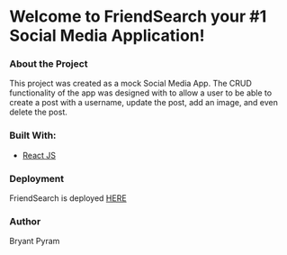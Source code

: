 # Welcome to FriendSearch your #1 Social Media Application!

### About the Project
<!-- ABOUT THE PROJECT -->

This project was created as a mock Social Media App. The CRUD functionality of the app was designed with to allow a user to be able to create a post with a username, update the post, add an image, and even delete the post. 


### Built With:
* [React JS](https://reactjs.org)
<!-- * [Bootstrap](https://getbootstrap.com) -->


### Deployment

FriendSearch is deployed [HERE](https://objective-curie-058e96.netlify.app/)

### Author

Bryant Pyram

<!-- ### ReadMe Template -->
<!-- * [Template](https://raw.githubusercontent.com/othneildrew/Best-README-Template/master/README.md) -->
